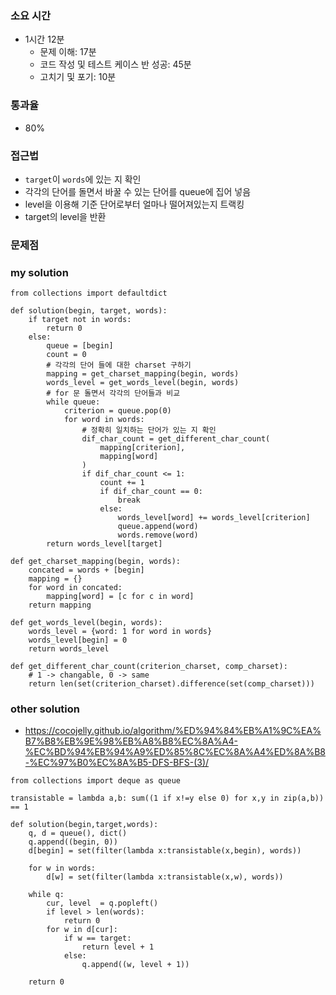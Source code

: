 ### 소요 시간
- 1시간 12분
    - 문제 이해: 17분
    - 코드 작성 및 테스트 케이스 반 성공: 45분
    - 고치기 및 포기: 10분

### 통과율
- 80%

### 접근법
- `target`이 `words`에 있는 지 확인
- 각각의 단어를 돌면서 바꿀 수 있는 단어를 queue에 집어 넣음
- level을 이용해 기준 단어로부터 얼마나 떨어져있는지 트랙킹
- target의 level을 반환

### 문제점


### my solution
```
from collections import defaultdict

def solution(begin, target, words):
    if target not in words:
        return 0
    else:
        queue = [begin]
        count = 0
        # 각각의 단어 들에 대한 charset 구하기
        mapping = get_charset_mapping(begin, words) 
        words_level = get_words_level(begin, words)
        # for 문 돌면서 각각의 단어들과 비교
        while queue:
            criterion = queue.pop(0)
            for word in words:
                # 정확히 일치하는 단어가 있는 지 확인
                dif_char_count = get_different_char_count(
                    mapping[criterion],
                    mapping[word]
                )
                if dif_char_count <= 1:
                    count += 1
                    if dif_char_count == 0:
                        break
                    else:
                        words_level[word] += words_level[criterion]
                        queue.append(word)
                        words.remove(word)
        return words_level[target]
    
def get_charset_mapping(begin, words):
    concated = words + [begin]
    mapping = {}
    for word in concated:
        mapping[word] = [c for c in word]
    return mapping

def get_words_level(begin, words):
    words_level = {word: 1 for word in words}
    words_level[begin] = 0
    return words_level

def get_different_char_count(criterion_charset, comp_charset):
    # 1 -> changable, 0 -> same
    return len(set(criterion_charset).difference(set(comp_charset)))
```

### other solution
- https://cocojelly.github.io/algorithm/%ED%94%84%EB%A1%9C%EA%B7%B8%EB%9E%98%EB%A8%B8%EC%8A%A4-%EC%BD%94%EB%94%A9%ED%85%8C%EC%8A%A4%ED%8A%B8-%EC%97%B0%EC%8A%B5-DFS-BFS-(3)/
```
from collections import deque as queue

transistable = lambda a,b: sum((1 if x!=y else 0) for x,y in zip(a,b)) == 1

def solution(begin,target,words):
    q, d = queue(), dict()
    q.append((begin, 0))
    d[begin] = set(filter(lambda x:transistable(x,begin), words))
    
    for w in words:
        d[w] = set(filter(lambda x:transistable(x,w), words))
       
    while q:
        cur, level  = q.popleft()
        if level > len(words):
            return 0
        for w in d[cur]:
            if w == target:
                return level + 1
            else:
                q.append((w, level + 1))
    
    return 0
```